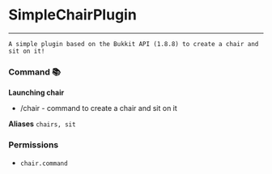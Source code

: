 # SimpleChairPlugin

---

```A simple plugin based on the Bukkit API (1.8.8) to create a chair and sit on it!```

### Command 📚

**Launching chair**
* /chair - command to create a chair and sit on it

**Aliases**
`chairs, sit`
### Permissions

* `chair.command`


